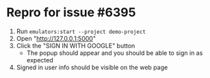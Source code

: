 # Repro for issue #6395

1. Run `emulators:start --project demo-project`
2. Open "http://127.0.0.1:5000"
3. Click the "SIGN IN WITH GOOGLE" button
   - The popup should appear and you should be able to sign in as expected
4. Signed in user info should be visible on the web page
